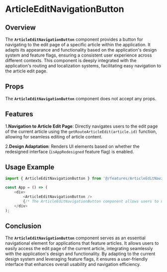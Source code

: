 # ArticleEditNavigationButton

## Overview
The **`ArticleEditNavigationButton`** component provides a button for navigating to the edit page of a specific article within the application. It adapts its appearance and functionality based on the application's design system and feature flags, ensuring a consistent user experience across different contexts. This component is deeply integrated with the application's routing and localization systems, facilitating easy navigation to the article edit page.

## Props
The **`ArticleEditNavigationButton`** component does not accept any props.

## Features
1.**Navigation to Article Edit Page**: Directly navigates users to the edit page of the current article using the `getRouteArticleEdit(article.id)` function, allowing for seamless editing of article content.

2.**Design Adaptation**: Renders UI elements based on whether the redesigned interface (`isAppRedesigned` feature flag) is enabled.


## Usage Example
```typescript jsx
import { ArticleEditNavigationButton } from '@/features/ArticleEditNavigationButton';

const App = () => (
    <div>
        <ArticleEditNavigationButton />
        {/* The ArticleEditNavigationButton component allows users to navigate to the edit page of the current article */}
    </div>
);
```
## Conclusion
The **`ArticleEditNavigationButton`** component serves as an essential navigational element for applications that feature articles. 
It allows users to easily access the edit page of the current article, integrating seamlessly with the application's design and functionality. 
By adapting to the current design system and leveraging feature flags, it ensures a user-friendly interface that enhances overall usability and navigation efficiency.
